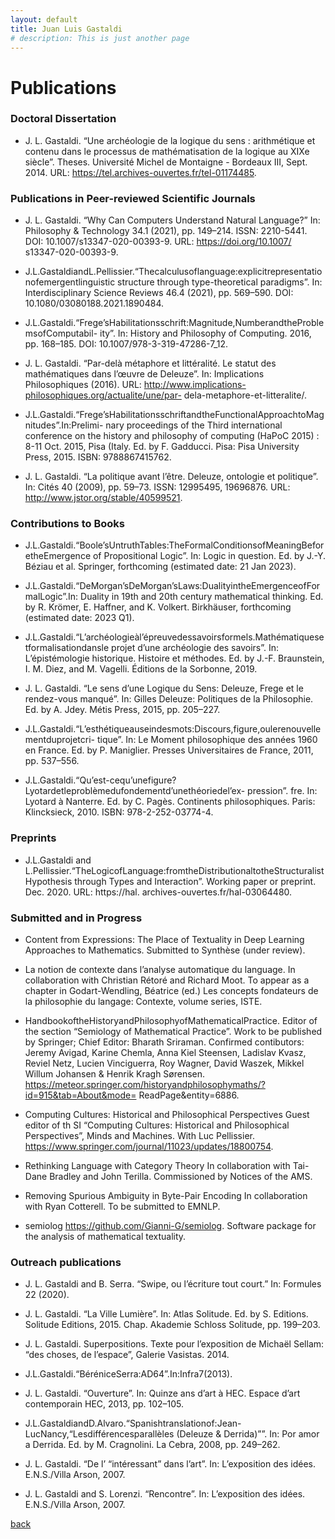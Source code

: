 ```yaml
---
layout: default
title: Juan Luis Gastaldi
# description: This is just another page
---
```


# Publications

### Doctoral Dissertation

- J. L. Gastaldi. “Une archéologie de la logique du sens : arithmétique et contenu dans le processus de mathématisation de la logique au XIXe siècle”. Theses. Université Michel de Montaigne - Bordeaux III, Sept. 2014. URL: https://tel.archives-ouvertes.fr/tel-01174485.

### Publications in Peer-reviewed Scientific Journals

- J. L. Gastaldi. “Why Can Computers Understand Natural Language?” In: Philosophy & Technology 34.1 (2021), pp. 149–214. ISSN: 2210-5441. DOI: 10.1007/s13347-020-00393-9. URL: https://doi.org/10.1007/ s13347-020-00393-9.

- J.L.GastaldiandL.Pellissier.“Thecalculusoflanguage:explicitrepresentationofemergentlinguistic structure through type-theoretical paradigms”. In: Interdisciplinary Science Reviews 46.4 (2021), pp. 569–590. DOI: 10.1080/03080188.2021.1890484.

- J.L.Gastaldi.“Frege’sHabilitationsschrift:Magnitude,NumberandtheProblemsofComputabil- ity”. In: History and Philosophy of Computing. 2016, pp. 168–185. DOI: 10.1007/978-3-319-47286-7_12.

- J. L. Gastaldi. “Par-delà métaphore et littéralité. Le statut des mathématiques dans l’œuvre de Deleuze”. In: Implications Philosophiques (2016). URL: http://www.implications-philosophiques.org/actualite/une/par- dela-metaphore-et-litteralite/.

- J.L.Gastaldi.“Frege’sHabilitationsschriftandtheFunctionalApproachtoMagnitudes”.In:Prelimi- nary proceedings of the Third international conference on the history and philosophy of computing (HaPoC 2015) : 8-11 Oct. 2015, Pisa (Italy. Ed. by F. Gadducci. Pisa: Pisa University Press, 2015. ISBN: 9788867415762.

- J. L. Gastaldi. “La politique avant l’être. Deleuze, ontologie et politique”. In: Cités 40 (2009), pp. 59–73. ISSN: 12995495, 19696876. URL: http://www.jstor.org/stable/40599521.


### Contributions to Books

- J.L.Gastaldi.“Boole’sUntruthTables:TheFormalConditionsofMeaningBeforetheEmergence of Propositional Logic”. In: Logic in question. Ed. by J.-Y. Béziau et al. Springer, forthcoming (estimated date: 21 Jan 2023).

- J.L.Gastaldi.“DeMorgan’sDeMorgan’sLaws:DualityintheEmergenceofFormalLogic”.In: Duality in 19th and 20th century mathematical thinking. Ed. by R. Krömer, E. Haffner, and K. Volkert. Birkhäuser, forthcoming (estimated date: 2023 Q1).

- J.L.Gastaldi.“L’archéologieàl’épreuvedessavoirsformels.Mathématiquesetformalisationdansle projet d’une archéologie des savoirs”. In: L’épistémologie historique. Histoire et méthodes. Ed. by J.-F. Braunstein, I. M. Diez, and M. Vagelli. Éditions de la Sorbonne, 2019.

- J. L. Gastaldi. “Le sens d’une Logique du Sens: Deleuze, Frege et le rendez-vous manqué”. In: Gilles Deleuze: Politiques de la Philosophie. Ed. by A. Jdey. Métis Press, 2015, pp. 205–227.

- J.L.Gastaldi.“L’esthétiqueauseindesmots:Discours,figure,oulerenouvellementduprojetcri- tique”. In: Le Moment philosophique des années 1960 en France. Ed. by P. Maniglier. Presses Universitaires de France, 2011, pp. 537–556.

- J.L.Gastaldi.“Qu’est-cequ’unefigure?Lyotardetleproblèmedufondementd’unethéoriedel’ex- pression”. fre. In: Lyotard à Nanterre. Ed. by C. Pagès. Continents philosophiques. Paris: Klincksieck, 2010. ISBN: 978-2-252-03774-4.

### Preprints

- J.L.Gastaldi and L.Pellissier.“TheLogicofLanguage:fromtheDistributionaltotheStructuralist Hypothesis through Types and Interaction”. Working paper or preprint. Dec. 2020. URL: https://hal. archives-ouvertes.fr/hal-03064480.


### Submitted and in Progress

- Content from Expressions: The Place of Textuality in Deep Learning Approaches to Mathematics. Submitted to Synthèse (under review).

- La notion de contexte dans l’analyse automatique du language.
In collaboration with Christian Rétoré and Richard Moot. To appear as a chapter in Godart-Wendling, Béatrice (ed.) Les concepts fondateurs de la philosophie du langage: Contexte, volume series, ISTE.

- HandbookoftheHistoryandPhilosophyofMathematicalPractice.
Editor of the section “Semiology of Mathematical Practice”. Work to be published by Springer; Chief Editor: Bharath Sriraman. Confirmed contibutors: Jeremy Avigad, Karine Chemla, Anna Kiel Steensen, Ladislav Kvasz, Reviel Netz, Lucien Vinciguerra, Roy Wagner, David Waszek, Mikkel Willum Johansen & Henrik Kragh Sørensen. https://meteor.springer.com/historyandphilosophymaths/?id=915&tab=About&mode= ReadPage&entity=6886.

- Computing Cultures: Historical and Philosophical Perspectives
Guest editor of th SI “Computing Cultures: Historical and Philosophical Perspectives”, Minds and Machines. With Luc Pellissier. https://www.springer.com/journal/11023/updates/18800754.

- Rethinking Language with Category Theory
In collaboration with Tai-Dane Bradley and John Terilla. Commissioned by Notices of the AMS.

- Removing Spurious Ambiguity in Byte-Pair Encoding
In collaboration with Ryan Cotterell. To be submitted to EMNLP.

- semiolog
https://github.com/Gianni-G/semiolog. Software package for the analysis of mathematical textuality.

### Outreach publications

- J. L. Gastaldi and B. Serra. “Swipe, ou l’écriture tout court.” In: Formules 22 (2020).

- J. L. Gastaldi. “La Ville Lumière”. In: Atlas Solitude. Ed. by S. Editions. Solitude Editions, 2015. Chap. Akademie Schloss Solitude, pp. 199–203.

- J. L. Gastaldi. Superpositions. Texte pour l’exposition de Michaël Sellam: “des choses, de l’espace”, Galerie Vasistas. 2014.

- J.L.Gastaldi.“BéréniceSerra:AD64”.In:Infra7(2013).

- J. L. Gastaldi. “Ouverture”. In: Quinze ans d’art à HEC. Espace d’art contemporain HEC, 2013, pp. 102–105.

- J.L.GastaldiandD.Alvaro.“Spanishtranslationof:Jean-LucNancy,“Lesdifférencesparallèles (Deleuze & Derrida)””. In: Por amor a Derrida. Ed. by M. Cragnolini. La Cebra, 2008, pp. 249–262.

- J. L. Gastaldi. “De l’ “intéressant” dans l’art”. In: L’exposition des idées. E.N.S./Villa Arson, 2007.

- J. L. Gastaldi and S. Lorenzi. “Rencontre”. In: L’exposition des idées. E.N.S./Villa Arson, 2007.

[back](./)
